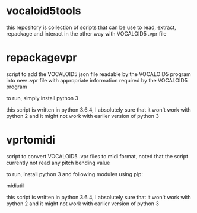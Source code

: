 # vocaloid5tools
this repository is collection of scripts that can be use to read, extract, repackage and interact in the other way with VOCALOID5 .vpr file

# repackagevpr
script to add the VOCALOID5 json file readable by the VOCALOID5 program into new .vpr file with appropriate information required by the VOCALOID5 program

to run, simply install python 3

this script is written in python 3.6.4, I absolutely sure that it won't work with python 2 and it might not work with earlier version of python 3

# vprtomidi
script to convert VOCALOID5 .vpr files to midi format, noted that the script currently not read any pitch bending value

to run, install python 3 and following modules using pip:

midiutil

this script is written in python 3.6.4, I absolutely sure that it won't work with python 2 and it might not work with earlier version of python 3
